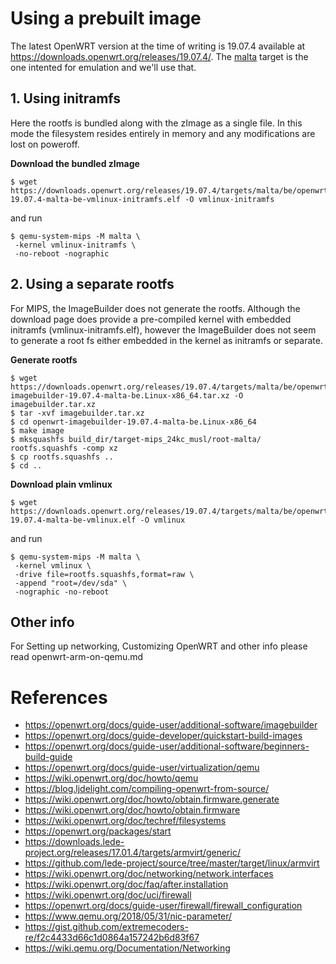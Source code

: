 # Using a prebuilt image

The latest OpenWRT version at the time of writing is 19.07.4 available at https://downloads.openwrt.org/releases/19.07.4/.
The [malta](https://downloads.openwrt.org/releases/19.07.4/targets/malta/) target is the one intented for emulation and we'll use that.

## 1. Using initramfs

Here the rootfs is bundled along with the zImage as a single file. In this mode the filesystem resides entirely in memory and any modifications are lost on poweroff.

**Download the bundled zImage**
```
$ wget https://downloads.openwrt.org/releases/19.07.4/targets/malta/be/openwrt-19.07.4-malta-be-vmlinux-initramfs.elf -O vmlinux-initramfs
```

and run
```
$ qemu-system-mips -M malta \
 -kernel vmlinux-initramfs \
 -no-reboot -nographic
```

## 2. Using a separate rootfs

For MIPS, the ImageBuilder does not generate the rootfs. Although the download page does provide a pre-compiled kernel with embedded initramfs (vmlinux-initramfs.elf), however the ImageBuilder does not seem to generate a root fs either embedded in the kernel as initramfs or separate.

**Generate rootfs**
```
$ wget https://downloads.openwrt.org/releases/19.07.4/targets/malta/be/openwrt-imagebuilder-19.07.4-malta-be.Linux-x86_64.tar.xz -O imagebuilder.tar.xz
$ tar -xvf imagebuilder.tar.xz
$ cd openwrt-imagebuilder-19.07.4-malta-be.Linux-x86_64
$ make image
$ mksquashfs build_dir/target-mips_24kc_musl/root-malta/ rootfs.squashfs -comp xz
$ cp rootfs.squashfs ..
$ cd ..
```

**Download plain vmlinux**
```
$ wget https://downloads.openwrt.org/releases/19.07.4/targets/malta/be/openwrt-19.07.4-malta-be-vmlinux.elf -O vmlinux
```

and run
```
$ qemu-system-mips -M malta \
 -kernel vmlinux \
 -drive file=rootfs.squashfs,format=raw \
 -append "root=/dev/sda" \
 -nographic -no-reboot
```

## Other info

For Setting up networking, Customizing OpenWRT and other info please read openwrt-arm-on-qemu.md

# References

- https://openwrt.org/docs/guide-user/additional-software/imagebuilder
- https://openwrt.org/docs/guide-developer/quickstart-build-images
- https://openwrt.org/docs/guide-user/additional-software/beginners-build-guide
- https://openwrt.org/docs/guide-user/virtualization/qemu
- https://wiki.openwrt.org/doc/howto/qemu
- https://blog.ljdelight.com/compiling-openwrt-from-source/
- https://wiki.openwrt.org/doc/howto/obtain.firmware.generate
- https://wiki.openwrt.org/doc/howto/obtain.firmware
- https://wiki.openwrt.org/doc/techref/filesystems
- https://openwrt.org/packages/start
- https://downloads.lede-project.org/releases/17.01.4/targets/armvirt/generic/
- https://github.com/lede-project/source/tree/master/target/linux/armvirt
- https://wiki.openwrt.org/doc/networking/network.interfaces
- https://wiki.openwrt.org/doc/faq/after.installation
- https://wiki.openwrt.org/doc/uci/firewall
- https://openwrt.org/docs/guide-user/firewall/firewall_configuration
- https://www.qemu.org/2018/05/31/nic-parameter/
- https://gist.github.com/extremecoders-re/f2c4433d66c1d0864a157242b6d83f67
- https://wiki.qemu.org/Documentation/Networking
